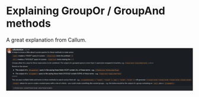 # Explaining GroupOr / GroupAnd methods

A great explanation from Callum.

![](../../../.gitbook/assets/image%20%281%29.png)

